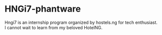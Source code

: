 # HNGi7-phantware
Hngi7 is an internship program organized by hostels.ng for tech enthusiast.
I cannot wait to learn from my beloved HotelNG.
